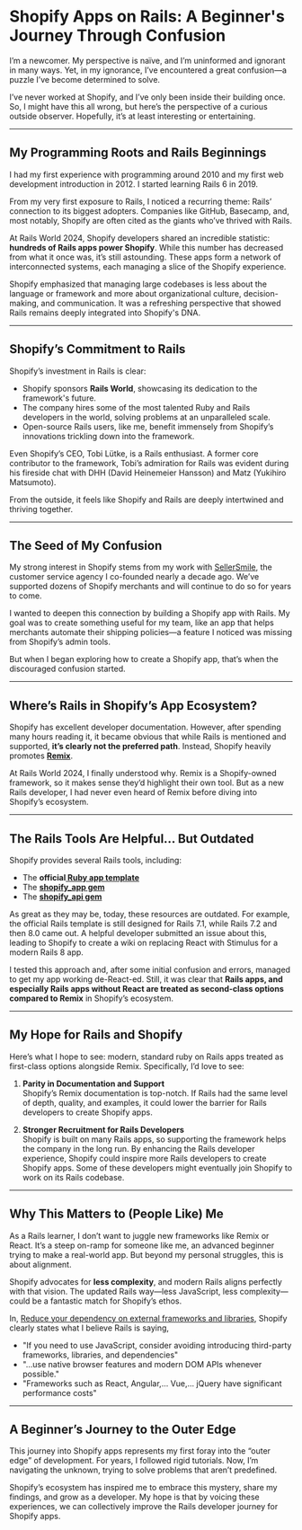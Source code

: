 # Shopify Apps on Rails: A Beginner's Journey Through Confusion

I’m a newcomer. My perspective is naïve, and I’m uninformed and ignorant in many ways. Yet, in my ignorance, I’ve encountered a great confusion—a puzzle I’ve become determined to solve.

I’ve never worked at Shopify, and I’ve only been inside their building once. So, I might have this all wrong, but here’s the perspective of a curious outside observer. Hopefully, it’s at least interesting or entertaining.

---

## My Programming Roots and Rails Beginnings

I had my first experience with programming around 2010 and my first web development introduction in 2012. I started learning Rails 6 in 2019.

From my very first exposure to Rails, I noticed a recurring theme: Rails’ connection to its biggest adopters. Companies like GitHub, Basecamp, and, most notably, Shopify are often cited as the giants who’ve thrived with Rails.

At Rails World 2024, Shopify developers shared an incredible statistic: **hundreds of Rails apps power Shopify**. While this number has decreased from what it once was, it’s still astounding. These apps form a network of interconnected systems, each managing a slice of the Shopify experience. 

Shopify emphasized that managing large codebases is less about the language or framework and more about organizational culture, decision-making, and communication. It was a refreshing perspective that showed Rails remains deeply integrated into Shopify's DNA.

---

## Shopify’s Commitment to Rails

Shopify’s investment in Rails is clear:

- Shopify sponsors **Rails World**, showcasing its dedication to the framework's future.  
- The company hires some of the most talented Ruby and Rails developers in the world, solving problems at an unparalleled scale.  
- Open-source Rails users, like me, benefit immensely from Shopify’s innovations trickling down into the framework.  

Even Shopify’s CEO, Tobi Lütke, is a Rails enthusiast. A former core contributor to the framework, Tobi’s admiration for Rails was evident during his fireside chat with DHH (David Heinemeier Hansson) and Matz (Yukihiro Matsumoto).

From the outside, it feels like Shopify and Rails are deeply intertwined and thriving together.

---

## The Seed of My Confusion

My strong interest in Shopify stems from my work with [SellerSmile](https://sellersmile.com), the customer service agency I co-founded nearly a decade ago. We’ve supported dozens of Shopify merchants and will continue to do so for years to come.

I wanted to deepen this connection by building a Shopify app with Rails. My goal was to create something useful for my team, like an app that helps merchants automate their shipping policies—a feature I noticed was missing from Shopify’s admin tools.

But when I began exploring how to create a Shopify app, that’s when the discouraged confusion started.

---

## Where’s Rails in Shopify’s App Ecosystem?

Shopify has excellent developer documentation. However, after spending many hours reading it, it became obvious that while Rails is mentioned and supported, **it’s clearly not the preferred path**. Instead, Shopify heavily promotes **[Remix](https://remix.run/)**.

At Rails World 2024, I finally understood why. Remix is a Shopify-owned framework, so it makes sense they’d highlight their own tool. But as a new Rails developer, I had never even heard of Remix before diving into Shopify’s ecosystem.

---

## The Rails Tools Are Helpful… But Outdated

Shopify provides several Rails tools, including:

- The **official[ Ruby app template](https://github.com/Shopify/shopify-app-template-ruby)**
- The **[shopify_app gem](https://github.com/Shopify/shopify_app)**
- The **[shopify_api gem](https://github.com/Shopify/shopify-api-ruby)**

As great as they may be, today, these resources are outdated. For example, the official Rails template is still designed for Rails 7.1, while Rails 7.2 and then 8.0 came out. A helpful developer submitted an issue about this, leading to Shopify to create a wiki on replacing React with Stimulus for a modern Rails 8 app.

I tested this approach and, after some initial confusion and errors, managed to get my app working de-React-ed. Still, it was clear that **Rails apps, and especially Rails apps without React are treated as second-class options compared to Remix** in Shopify’s ecosystem.

---

## My Hope for Rails and Shopify

Here’s what I hope to see: modern, standard ruby on Rails apps treated as first-class options alongside Remix. Specifically, I’d love to see:

1. **Parity in Documentation and Support**  
   Shopify’s Remix documentation is top-notch. If Rails had the same level of depth, quality, and examples, it could lower the barrier for Rails developers to create Shopify apps.

2. **Stronger Recruitment for Rails Developers**  
   Shopify is built on many Rails apps, so supporting the framework helps the company in the long run. By enhancing the Rails developer experience, Shopify could inspire more Rails developers to create Shopify apps. Some of these developers might eventually join Shopify to work on its Rails codebase.

---

## Why This Matters to (People Like) Me

As a Rails learner, I don’t want to juggle new frameworks like Remix or React. It’s a steep on-ramp for someone like me, an advanced beginner trying to make a real-world app. But beyond my personal struggles, this is about alignment. 

Shopify advocates for **less complexity**, and modern Rails aligns perfectly with that vision. The updated Rails way—less JavaScript, less complexity—could be a fantastic match for Shopify’s ethos.

In, [Reduce your dependency on external frameworks and libraries](https://shopify.dev/docs/apps/build/performance/general-best-practices#reduce-your-dependency-on-external-frameworks-and-libraries), Shopify clearly states what I believe Rails is saying,  
- "If you need to use JavaScript, consider avoiding introducing third-party frameworks, libraries, and dependencies"
- "...use native browser features and modern DOM APIs whenever possible."
- "Frameworks such as React, Angular,... Vue,... jQuery have significant performance costs" 

---

## A Beginner’s Journey to the Outer Edge

This journey into Shopify apps represents my first foray into the “outer edge” of development. For years, I followed rigid tutorials. Now, I’m navigating the unknown, trying to solve problems that aren’t predefined. 

Shopify’s ecosystem has inspired me to embrace this mystery, share my findings, and grow as a developer. My hope is that by voicing these experiences, we can collectively improve the Rails developer journey for Shopify apps.
